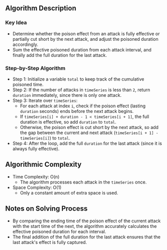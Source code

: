 ## Algorithm Description
### Key Idea
- Determine whether the poison effect from an attack is fully effective or partially cut short by the next attack, and adjust the poisoned duration accordingly.
- Sum the effective poisoned duration from each attack interval, and finally add the full duration for the last attack.

### Step-by-Step Algorithm
- Step 1: Initialize a variable ```total``` to keep track of the cumulative poisoned time.
- Step 2: If the number of attacks in ```timeSeries``` is less than ```2```, return ```duration``` immediately, since there is only one attack.
- Step 3: Iterate over ```timeSeries```:
  - For each attack at index ```i```, check if the poison effect (lasting ```duration``` seconds) ends before the next attack begins.
  - If ```timeSeries[i] + duration - 1 < timeSeries[i + 1]```, the full duration is effective, so add ```duration``` to ```total```.
  - Otherwise, the poison effect is cut short by the next attack, so add the gap between the current and next attack (```timeSeries[i + 1] - timeSeries[i]```) to ```total```.
- Step 4: After the loop, add the full ```duration``` for the last attack (since it is always fully effective).

## Algorithmic Complexity
- Time Complexity: O(n)
  - The algorithm processes each attack in the ```timeSeries``` once.
- Space Complexity: O(1)
  - Only a constant amount of extra space is used.

## Notes on Solving Process
- By comparing the ending time of the poison effect of the current attack with the start time of the next, the algorithm accurately calculates the effective poisoned duration for each interval.
- The final addition of the full duration for the last attack ensures that the last attack's effect is fully captured.